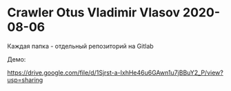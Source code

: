 # Crawler Otus Vladimir Vlasov 2020-08-06
Каждая папка - отдельный репозиторий на Gitlab

Демо:

https://drive.google.com/file/d/1Sjrst-a-IxhHe46u6GAwn1u7jBBuY2_P/view?usp=sharing
